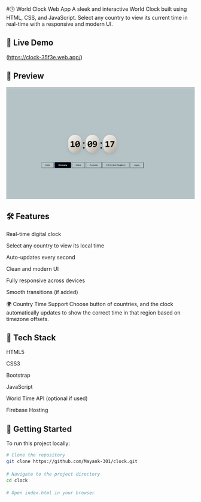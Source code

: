#🕒 World Clock Web App
A sleek and interactive World Clock built using HTML, CSS, and JavaScript. Select any country to view its current time in real-time with a responsive and modern UI.

## 🔗 Live Demo

(https://clock-35f3e.web.app/)

## 📸 Preview

![Game Screenshot](public/Screenshot.png)

## 🛠 Features

Real-time digital clock

Select any country to view its local time

Auto-updates every second

Clean and modern UI

Fully responsive across devices

Smooth transitions (if added)

🌍 Country Time Support
Choose button of countries, and the clock automatically updates to show the correct time in that region based on timezone offsets.

## 📂 Tech Stack

HTML5

CSS3

Bootstrap

JavaScript

World Time API (optional if used)

Firebase Hosting

## 🚀 Getting Started

To run this project locally:

```bash
# Clone the repository
git clone https://github.com/Mayank-301/clock.git

# Navigate to the project directory
cd clock

# Open index.html in your browser
